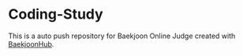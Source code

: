# Coding-Study
This is a auto push repository for Baekjoon Online Judge created with [BaekjoonHub](https://github.com/BaekjoonHub/BaekjoonHub).
